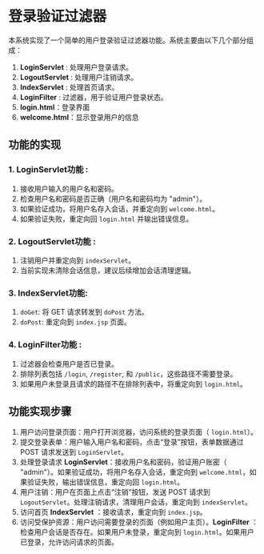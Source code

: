 # **登录验证过滤器**

本系统实现了一个简单的用户登录验证过滤器功能。系统主要由以下几个部分组成：

1. **LoginServlet** : 处理用户登录请求。
2. **LogoutServlet** : 处理用户注销请求。
3. **IndexServlet** : 处理首页请求。
4. **LoginFilter** : 过滤器，用于验证用户登录状态。
5. **login.html**：登录界面
6. **welcome.html**：显示登录用户的信息

## 功能的实现

### 1. LoginServlet**功能** :

1. 接收用户输入的用户名和密码。
2. 检查用户名和密码是否正确（用户名和密码均为 "admin"）。
3. 如果验证成功，将用户名存入会话，并重定向到 `welcome.html`。
4. 如果验证失败，重定向回 `login.html` 并输出错误信息。

### 2. LogoutServlet**功能** :

1. 注销用户并重定向到 `indexServlet`。
2. 当前实现未清除会话信息，建议后续增加会话清理逻辑。

### 3. IndexServlet**功能**:

1. `doGet`: 将 GET 请求转发到 `doPost` 方法。
2. `doPost`: 重定向到 `index.jsp` 页面。

### 4. LoginFilter**功能** :

1. 过滤器会检查用户是否已登录。
2. 排除列表包括 `/login`, `/register`, 和 `/public`，这些路径不需要登录。
3. 如果用户未登录且请求的路径不在排除列表中，将重定向到 `login.html`。

## 功能实现步骤

1. 用户访问登录页面：用户打开浏览器，访问系统的登录页面（ `login.html`）。
2. 提交登录表单：用户输入用户名和密码，点击“登录”按钮，表单数据通过 POST 请求发送到 `LoginServlet`。
3. 处理登录请求 **LoginServlet**：接收用户名和密码，验证用户账密（ "admin"）。如果验证成功，将用户名存入会话，重定向到 `welcome.html`，如果验证失败，输出错误信息，重定向回 `login.html`。
4. 用户注销：用户在页面上点击“注销”按钮，发送 POST 请求到 `LogoutServlet`。处理注销请求，清理用户会话，重定向到 `indexServlet`。
5. 访问首页 **IndexServlet** ：接收请求，重定向到 `index.jsp`。
6. 访问受保护资源：用户访问需要登录的页面（例如用户主页）。**LoginFilter** ：检查用户会话是否存在。如果用户未登录，重定向到 `login.html`。如果用户已登录，允许访问请求的页面。
